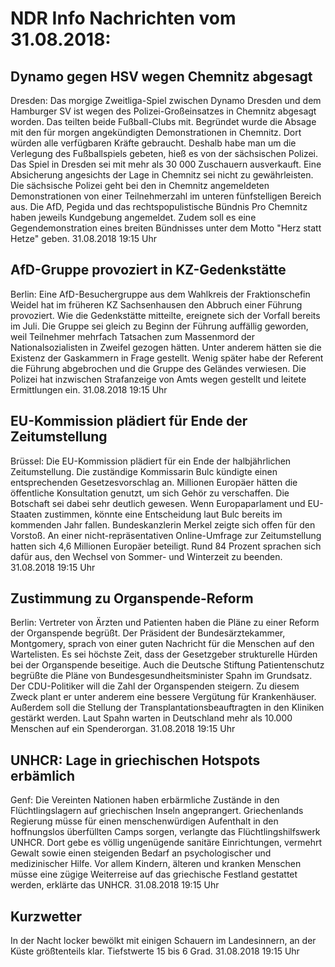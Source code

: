 # NDR Info Nachrichten vom 31.08.2018:


## Dynamo gegen HSV wegen Chemnitz abgesagt
Dresden: Das morgige Zweitliga-Spiel zwischen Dynamo Dresden und dem Hamburger SV ist wegen des Polizei-Großeinsatzes in Chemnitz abgesagt worden. Das teilten beide Fußball-Clubs mit. Begründet wurde die Absage mit den für morgen angekündigten Demonstrationen in Chemnitz. Dort würden alle verfügbaren Kräfte gebraucht. Deshalb habe man um die Verlegung des Fußballspiels gebeten, hieß es von der sächsischen Polizei. Das Spiel in Dresden sei mit mehr als 30 000 Zuschauern ausverkauft. Eine Absicherung angesichts der Lage in Chemnitz sei nicht zu gewährleisten. Die sächsische Polizei geht bei den in Chemnitz angemeldeten Demonstrationen von einer Teilnehmerzahl im unteren fünfstelligen Bereich aus. Die AfD, Pegida und das rechtspopulistische Bündnis Pro Chemnitz haben jeweils Kundgebung angemeldet. Zudem soll es eine Gegendemonstration eines breiten Bündnisses unter dem Motto "Herz statt Hetze" geben. 31.08.2018 19:15 Uhr 

## AfD-Gruppe provoziert in KZ-Gedenkstätte
Berlin:          Eine AfD-Besuchergruppe aus dem Wahlkreis der Fraktionschefin Weidel hat im früheren KZ Sachsenhausen den Abbruch einer Führung provoziert. Wie die Gedenkstätte mitteilte, ereignete sich der Vorfall bereits im Juli. Die Gruppe sei gleich zu Beginn der Führung auffällig geworden, weil Teilnehmer mehrfach Tatsachen zum Massenmord der Nationalsozialisten in Zweifel gezogen hätten. Unter anderem hätten sie die Existenz der Gaskammern in Frage gestellt. Wenig später habe der Referent die Führung abgebrochen und die Gruppe des Geländes verwiesen. Die Polizei hat inzwischen Strafanzeige von Amts wegen gestellt und leitete Ermittlungen ein. 31.08.2018 19:15 Uhr 

## EU-Kommission plädiert für Ende der Zeitumstellung
Brüssel: Die EU-Kommission plädiert für ein Ende der halbjährlichen Zeitumstellung. Die zuständige Kommissarin Bulc kündigte einen entsprechenden Gesetzesvorschlag an. Millionen Europäer hätten die öffentliche Konsultation genutzt, um sich Gehör zu verschaffen. Die Botschaft sei dabei sehr deutlich gewesen. Wenn Europaparlament und EU-Staaten zustimmen, könnte eine Entscheidung laut Bulc bereits im kommenden Jahr fallen. Bundeskanzlerin Merkel zeigte sich offen für den Vorstoß. An einer nicht-repräsentativen Online-Umfrage zur Zeitumstellung hatten sich 4,6 Millionen Europäer beteiligt. Rund 84 Prozent sprachen sich dafür aus, den Wechsel von Sommer- und Winterzeit zu beenden. 31.08.2018 19:15 Uhr 

## Zustimmung zu Organspende-Reform
Berlin:	Vertreter von Ärzten und Patienten haben die Pläne zu einer Reform der Organspende begrüßt. Der Präsident der Bundesärztekammer, Montgomery, sprach von einer guten Nachricht für die Menschen auf den Wartelisten. Es sei höchste Zeit, dass der Gesetzgeber strukturelle Hürden bei der Organspende beseitige. Auch die Deutsche Stiftung Patientenschutz begrüßte die Pläne von Bundesgesundheitsminister Spahn im Grundsatz. Der CDU-Politiker will die Zahl der Organspenden steigern. Zu diesem Zweck plant er unter anderem eine bessere Vergütung für Krankenhäuser. Außerdem soll die Stellung der Transplantationsbeauftragten in den Kliniken gestärkt werden. Laut Spahn warten in Deutschland mehr als 10.000 Menschen auf ein Spenderorgan. 31.08.2018 19:15 Uhr 

## UNHCR: Lage in griechischen Hotspots erbämlich
Genf: Die Vereinten Nationen haben erbärmliche Zustände in den Flüchtlingslagern auf griechischen Inseln angeprangert. Griechenlands Regierung müsse für einen menschenwürdigen Aufenthalt in den hoffnungslos überfüllten Camps sorgen, verlangte das Flüchtlingshilfswerk UNHCR. Dort gebe es völlig ungenügende sanitäre Einrichtungen, vermehrt Gewalt sowie einen steigenden Bedarf an psychologischer und medizinischer Hilfe. Vor allem Kindern, älteren und kranken Menschen müsse eine zügige Weiterreise auf das griechische Festland gestattet werden, erklärte das UNHCR. 31.08.2018 19:15 Uhr 

## Kurzwetter
In der Nacht locker bewölkt mit einigen Schauern im Landesinnern, an der Küste größtenteils klar. Tiefstwerte 15 bis 6 Grad. 31.08.2018 19:15 Uhr 
